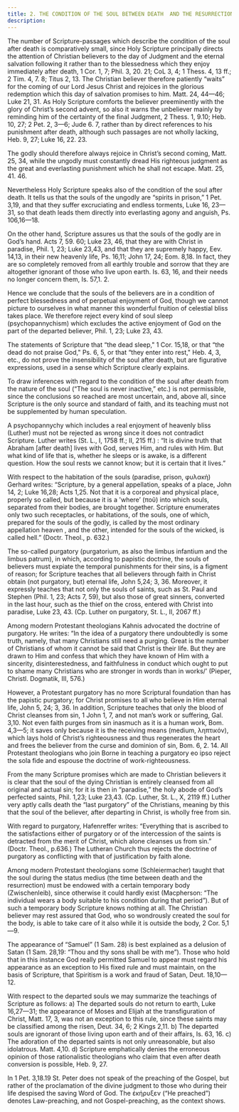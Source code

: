 ```yaml
---
title: 2. THE CONDITION OF THE SOUL BETWEEN DEATH  AND THE RESURRECTION.
description: 
---
```


The number of Scripture-passages which describe the condition of the soul after death is comparatively small, since Holy  Scripture principally directs the attention of Christian believers  to the day of Judgment and the eternal salvation following it  rather than to the blessedness which they enjoy immediately after  death, 1 Cor. 1, 7; Phil. 3, 20. 21; CoL 3, 4; 1 Thess. 4, 13 ff.;  2 Tim. 4, 7. 8; Titus 2, 13. The Christian believer therefore  patiently “waits” for the coming of our Lord Jesus Christ and  rejoices in the glorious redemption which this day of salvation  promises to him. Matt. 24, 44—46; Luke 21, 31. As Holy Scripture comforts the believer preeminently with the glory of Christ’s  second advent, so also it warns the unbeliever mainly by reminding  him of the certainty of the final Judgment, 2 Thess. 1, 9.10; Heb.  10, 27; 2 Pet. 2, 3—6; Jude 6. 7, rather than by direct references  to his punishment after death, although such passages are not  wholly lacking, Heb. 9, 27; Luke 16, 22. 23. 

The godly should therefore always rejoice in Christ’s second  coming, Matt. 25, 34, while the ungodly must constantly dread His  righteous judgment as the great and everlasting punishment which  he shall not escape. Matt. 25, 41. 46. 

Nevertheless Holy Scripture speaks also of the condition of  the soul after death. It tells us that the souls of the ungodly are  “spirits in prison,” 1 Pet. 3,19, and that they suffer excruciating  and endless torments, Luke 16, 23—31, so that death leads them  directly into everlasting agony and anguish, Ps. 106,16—18. 

On the other hand, Scripture assures us that the souls of the  godly are in God’s hand. Acts 7, 59. 60; Luke 23, 46, that they are  with Christ in paradise, Phil. 1, 23; Luke 23,43, and that they are  supremely happy, Eev. 14,13, in their new heavenly life, Ps. 16,11;  John 17, 24; Eom. 8,18. In fact, they are so completely removed  from all earthly trouble and sorrow that they are altogether ignorant of those who live upon earth. Is. 63, 16, and their needs no  longer concern them, Is. 57,1. 2. 

Hence we conclude that the souls of the believers are in a condition of perfect blessedness and of perpetual enjoyment of God,  though we cannot picture to ourselves in what manner this wonderful fruition of celestial bliss takes place. We therefore reject  every kind of soul sleep (psychopannychism) which excludes the active enjoyment of God on the part of the departed believer,  Phil. 1, 23; Luke 23, 43. 

The statements of Scripture that “the dead sleep," 1 Cor.  15,18, or that “the dead do not praise God," Ps. 6, 5, or that “they  enter into rest," Heb. 4, 3, etc., do not prove the insensibility of  the soul after death, but are figurative expressions, used in a sense  which Scripture clearly explains. 

To draw inferences with regard to the condition of the soul  after death from the nature of the soul (“The soul is never inactive,” etc.) is not permissible, since the conclusions so reached are  most uncertain, and, above all, since Scripture is the only source  and standard of faith, and its teaching must not be supplemented  by human speculation. 

A psychopannychy which includes a real enjoyment of heavenly bliss (Luther) must not be rejected as wrong since it does  not contradict Scripture. Luther writes (St. L., I, 1758 ff.;  II, 215 ff.) : “It is divine truth that Abraham [after death] lives  with God, serves Him, and rules with Him. But what kind of life  that is, whether he sleeps or is awake, is a different question. How  the soul rests we cannot know; but it is certain that it lives.” 

With respect to the habitation of the souls (paradise, prison, φυλακὴ) Gerhard writes: “Scripture, by a general appellation,  speaks of a place, John 14, 2; Luke 16,28; Acts 1,25. Not that  it is a corporeal and physical place, properly so called, but because  it is a 'where’ (ποῦ) into which souls, separated from their bodies,  are brought together. Scripture enumerates only two such receptacles, or habitations, of the souls, one of which, prepared for the  souls of the godly, is called by the most ordinary appellation  heaven , and the other, intended for the souls of the wicked, is called  hell.” (Doctr. Theol., p. 632.) 

The so-called purgatory (purgatorium, as also the limbus  infantium and the limbus patrum), in which, according to papistic  doctrine, the souls of believers must expiate the temporal punishments for their sins, is a figment of reason; for Scripture teaches  that all believers through faith in Christ obtain (not purgatory,  but) eternal life, John 5,24; 3, 36. Moreover, it expressly teaches  that not only the souls of saints, such as St. Paul and Stephen  (Phil. 1, 23; Acts 7, 59), but also those of great sinners, converted  in the last hour, such as the thief on the cross, entered with Christ  into paradise, Luke 23, 43. (Cp. Luther on purgatory, St. L.,  II, 2067 ff.) 

Among modern Protestant theologians Kahnis advocated the  doctrine of purgatory. He writes: “In the idea of a purgatory  there undoubtedly is some truth, namely, that many Christians still  need a purging. Great is the number of Christians of whom it  cannot be said that Christ is their life. But they are drawn to  Him and confess that which they have known of Him with a sincerity, disinterestedness, and faithfulness in conduct which ought  to put to shame many Christians who are stronger in words than  in works/’ (Pieper, Christl. Dogmatik, III, 576.) 

However, a Protestant purgatory has no more Scriptural  foundation than has the papistic purgatory; for Christ promises  to all who believe in Him eternal life, John 5, 24; 3, 36. In addition, Scripture teaches that only the blood of Christ cleanses from  sin, 1 John 1, 7, and not man’s work or suffering, Gal. 3,10. Not  even faith purges from sin inasmuch as it is a human work, Bom.  4,3—5; it saves only because it is the receiving means (medium, ληπτικόν), which lays hold of Christ’s righteousness and thus regenerates the heart and frees the believer from the curse and dominion  of sin, Bom. 6, 2. 14. All Protestant theologians who join Borne in  teaching a purgatory eo ipso reject the sola fide and espouse the  doctrine of work-righteousness. 

From the many Scripture promises which are made to Christian believers it is clear that the soul of the dying Christian is  entirely cleansed from all original and actual sin; for it is then  in “paradise,” the holy abode of God’s perfected saints, Phil. 1,23;  Luke 23,43. (Cp. Luther, St. L., X, 2119 ff.) Luther very aptly  calls death the “last purgatory” of the Christians, meaning by this  that the soul of the believer, after departing in Christ, is wholly  free from sin. 

With regard to purgatory, Hafenreffer writes: “Everything  that is ascribed to the satisfactions either of purgatory or of the  intercession of the saints is detracted from the merit of Christ,  which alone cleanses us from sin.” (Doctr. Theol., p.636.) The  Lutheran Church thus rejects the doctrine of purgatory as conflicting with that of justification by faith alone. 

Among modern Protestant theologians some (Schleiermacher)  taught that the soul during the status medius (the time between  death and the resurrection) must be endowed with a certain temporary body (Zwischenleib), since otherwise it could hardly exist  (Macpherson: “The individual wears a body suitable to his condition during that period”). But of such a temporary body Scripture knows nothing at all. The Christian believer may rest assured  that God, who so wondrously created the soul for the body, is able  to take care of it also while it is outside the body, 2 Cor. 5,1—9. 

The appearance of “Samuel” (1 Sam. 28) is best explained as  a delusion of Satan (1 Sam. 28,19: “Thou and thy sons shall be  with me”). Those who hold that in this instance God really permitted Samuel to appear must regard his appearance as an exception to His fixed rule and must maintain, on the basis of Scripture,  that Spiritism is a work and fraud of Satan, Deut. 18,10—12. 

With respect to the departed souls we may summarize the  teachings of Scripture as follows: a) The departed souls do not  return to earth, Luke 16,27—31; the appearance of Moses and  Elijah at the transfiguration of Christ, Matt. 17, 3, was not an exception to this rule, since these saints may be classified among the  risen, Deut. 34, 6; 2 Kings 2,11. b) The departed souls are ignorant of those living upon earth and of their affairs, Is. 63, 16.  c) The adoration of the departed saints is not only unreasonable,  but also idolatrous. Matt. 4,10. d) Scripture emphatically denies  the erroneous opinion of those rationalistic theologians who claim  that even after death conversion is possible, Heb. 9, 27. 

In 1 Pet. 3,18.19 St. Peter does not speak of the preaching of the Gospel, but rather of the proclamation of the divine judgment  to those who during their life despised the saving Word of God.  The ἐκήρυξεν (“He preached”) denotes Law-preaching, and not  Gospel-preaching, as the context shows. 
